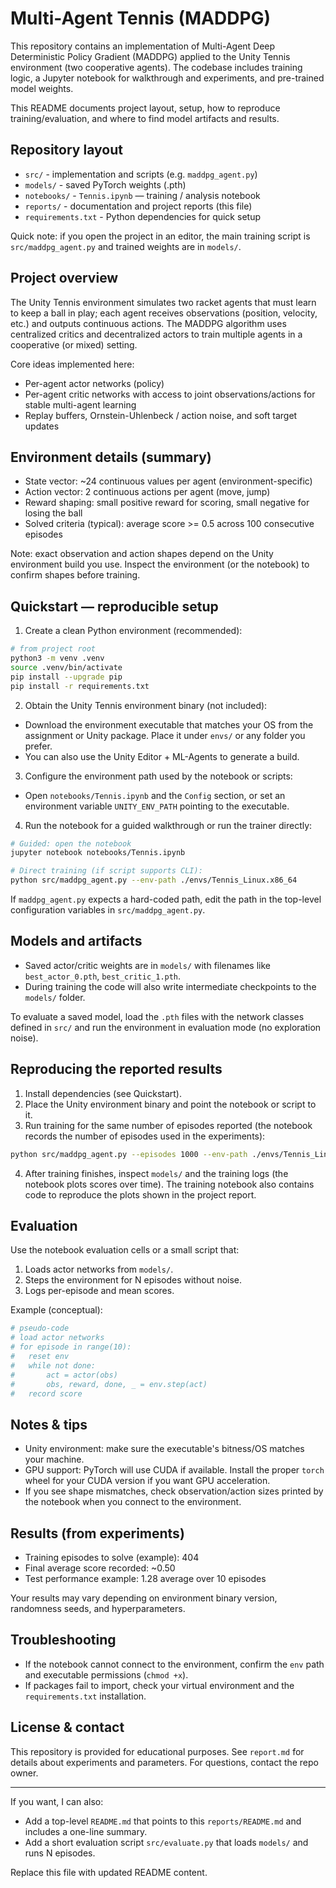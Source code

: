 # Multi-Agent Tennis (MADDPG)

This repository contains an implementation of Multi-Agent Deep Deterministic Policy Gradient (MADDPG) applied to the Unity Tennis environment (two cooperative agents). The codebase includes training logic, a Jupyter notebook for walkthrough and experiments, and pre-trained model weights.

This README documents project layout, setup, how to reproduce training/evaluation, and where to find model artifacts and results.

## Repository layout

- `src/` - implementation and scripts (e.g. `maddpg_agent.py`)
- `models/` - saved PyTorch weights (.pth)
- `notebooks/` - `Tennis.ipynb` — training / analysis notebook
- `reports/` - documentation and project reports (this file)
- `requirements.txt` - Python dependencies for quick setup

Quick note: if you open the project in an editor, the main training script is `src/maddpg_agent.py` and trained weights are in `models/`.

## Project overview

The Unity Tennis environment simulates two racket agents that must learn to keep a ball in play; each agent receives observations (position, velocity, etc.) and outputs continuous actions. The MADDPG algorithm uses centralized critics and decentralized actors to train multiple agents in a cooperative (or mixed) setting.

Core ideas implemented here:
- Per-agent actor networks (policy)
- Per-agent critic networks with access to joint observations/actions for stable multi-agent learning
- Replay buffers, Ornstein-Uhlenbeck / action noise, and soft target updates

## Environment details (summary)

- State vector: ~24 continuous values per agent (environment-specific)
- Action vector: 2 continuous actions per agent (move, jump)
- Reward shaping: small positive reward for scoring, small negative for losing the ball
- Solved criteria (typical): average score >= 0.5 across 100 consecutive episodes

Note: exact observation and action shapes depend on the Unity environment build you use. Inspect the environment (or the notebook) to confirm shapes before training.

## Quickstart — reproducible setup

1. Create a clean Python environment (recommended):

```bash
# from project root
python3 -m venv .venv
source .venv/bin/activate
pip install --upgrade pip
pip install -r requirements.txt
```

2. Obtain the Unity Tennis environment binary (not included):
- Download the environment executable that matches your OS from the assignment or Unity package. Place it under `envs/` or any folder you prefer.
- You can also use the Unity Editor + ML-Agents to generate a build.

3. Configure the environment path used by the notebook or scripts:
- Open `notebooks/Tennis.ipynb` and the `Config` section, or set an environment variable `UNITY_ENV_PATH` pointing to the executable.

4. Run the notebook for a guided walkthrough or run the trainer directly:

```bash
# Guided: open the notebook
jupyter notebook notebooks/Tennis.ipynb

# Direct training (if script supports CLI):
python src/maddpg_agent.py --env-path ./envs/Tennis_Linux.x86_64
```

If `maddpg_agent.py` expects a hard-coded path, edit the path in the top-level configuration variables in `src/maddpg_agent.py`.

## Models and artifacts

- Saved actor/critic weights are in `models/` with filenames like `best_actor_0.pth`, `best_critic_1.pth`.
- During training the code will also write intermediate checkpoints to the `models/` folder.

To evaluate a saved model, load the `.pth` files with the network classes defined in `src/` and run the environment in evaluation mode (no exploration noise).

## Reproducing the reported results

1. Install dependencies (see Quickstart).
2. Place the Unity environment binary and point the notebook or script to it.
3. Run training for the same number of episodes reported (the notebook records the number of episodes used in the experiments):

```bash
python src/maddpg_agent.py --episodes 1000 --env-path ./envs/Tennis_Linux.x86_64
```

4. After training finishes, inspect `models/` and the training logs (the notebook plots scores over time). The training notebook also contains code to reproduce the plots shown in the project report.

## Evaluation

Use the notebook evaluation cells or a small script that:
1. Loads actor networks from `models/`.
2. Steps the environment for N episodes without noise.
3. Logs per-episode and mean scores.

Example (conceptual):

```python
# pseudo-code
# load actor networks
# for episode in range(10):
#   reset env
#   while not done:
#       act = actor(obs)
#       obs, reward, done, _ = env.step(act)
#   record score
```

## Notes & tips

- Unity environment: make sure the executable's bitness/OS matches your machine.
- GPU support: PyTorch will use CUDA if available. Install the proper `torch` wheel for your CUDA version if you want GPU acceleration.
- If you see shape mismatches, check observation/action sizes printed by the notebook when you connect to the environment.

## Results (from experiments)

- Training episodes to solve (example): 404
- Final average score recorded: ~0.50
- Test performance example: 1.28 average over 10 episodes

Your results may vary depending on environment binary version, randomness seeds, and hyperparameters.

## Troubleshooting

- If the notebook cannot connect to the environment, confirm the `env` path and executable permissions (`chmod +x`).
- If packages fail to import, check your virtual environment and the `requirements.txt` installation.

## License & contact

This repository is provided for educational purposes. See `report.md` for details about experiments and parameters. For questions, contact the repo owner.

---

If you want, I can also:
- Add a top-level `README.md` that points to this `reports/README.md` and includes a one-line summary.
- Add a short evaluation script `src/evaluate.py` that loads `models/` and runs N episodes.

Replace this file with updated README content.
